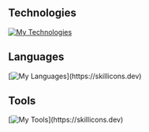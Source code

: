 ## Technologies

[![My Technologies](https://skillicons.dev/icons?i=react,vue,nodejs,postgres,mysql,linux)](https://skillicons.dev)

## Languages

[![My Languages](https://skillicons.dev/icons?i=html,css,sass,js,ts,php,java,)](https://skillicons.dev)

## Tools

[![My Tools](https://skillicons.dev/icons?i=stackoverflow,replit,gitlab,netlify,vscode,codepen,github,ai,xd,figma,git,docker,devto,)](https://skillicons.dev)
